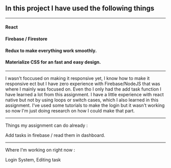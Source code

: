## In this project I have used the following things 
***
#### React
#### Firebase / Firestore
#### Redux to make everything work smoothly. 
#### Materialize CSS for an fast and easy design.
***
I wasn't foccused on making it responsive yet, I know how to make it responsive ect but I have zero experience with Firebase/NodeJS that was where I mainly was focused on. Even tho I only had the add task function I have learned a lot from this assignment. I have a little experience with react native but not by using loops or switch cases, which I also learned in this assignment. I've used some tutorials to make the login but it wasn't working so now I'm just doing research on how I could make that part. 
***
Things my assignment can do already : 

Add tasks in firebase / read them in dashboard. 

***
Where I'm working on right now :

Login System,
Editing task
